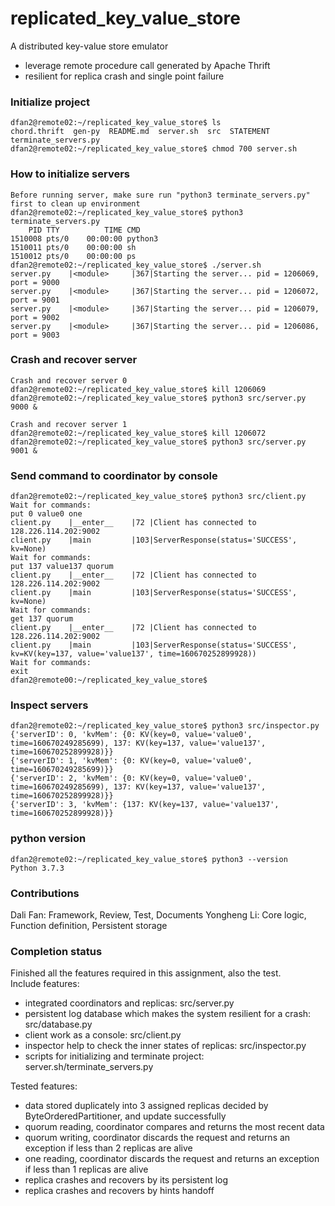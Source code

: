 # replicated_key_value_store
A distributed key-value store emulator
- leverage remote procedure call generated by Apache Thrift
- resilient for replica crash and single point failure

### Initialize project
```text
dfan2@remote02:~/replicated_key_value_store$ ls
chord.thrift  gen-py  README.md  server.sh  src  STATEMENT  terminate_servers.py
dfan2@remote02:~/replicated_key_value_store$ chmod 700 server.sh
```

### How to initialize servers
```text
Before running server, make sure run "python3 terminate_servers.py" first to clean up environment
dfan2@remote02:~/replicated_key_value_store$ python3 terminate_servers.py
    PID TTY          TIME CMD
1510008 pts/0    00:00:00 python3
1510011 pts/0    00:00:00 sh
1510012 pts/0    00:00:00 ps
dfan2@remote02:~/replicated_key_value_store$ ./server.sh
server.py    |<module>     |367|Starting the server... pid = 1206069, port = 9000
server.py    |<module>     |367|Starting the server... pid = 1206072, port = 9001
server.py    |<module>     |367|Starting the server... pid = 1206079, port = 9002
server.py    |<module>     |367|Starting the server... pid = 1206086, port = 9003
```

### Crash and recover server
```text
Crash and recover server 0
dfan2@remote02:~/replicated_key_value_store$ kill 1206069
dfan2@remote02:~/replicated_key_value_store$ python3 src/server.py 9000 &

Crash and recover server 1
dfan2@remote02:~/replicated_key_value_store$ kill 1206072
dfan2@remote02:~/replicated_key_value_store$ python3 src/server.py 9001 &
```

### Send command to coordinator by console
```text
dfan2@remote02:~/replicated_key_value_store$ python3 src/client.py
Wait for commands:
put 0 value0 one
client.py    |__enter__    |72 |Client has connected to 128.226.114.202:9002
client.py    |main         |103|ServerResponse(status='SUCCESS', kv=None)
Wait for commands:
put 137 value137 quorum
client.py    |__enter__    |72 |Client has connected to 128.226.114.202:9002
client.py    |main         |103|ServerResponse(status='SUCCESS', kv=None)
Wait for commands:
get 137 quorum
client.py    |__enter__    |72 |Client has connected to 128.226.114.202:9002
client.py    |main         |103|ServerResponse(status='SUCCESS', kv=KV(key=137, value='value137', time=160670252899928))
Wait for commands:
exit
dfan2@remote00:~/replicated_key_value_store$
```


### Inspect servers
```text
dfan2@remote02:~/replicated_key_value_store$ python3 src/inspector.py
{'serverID': 0, 'kvMem': {0: KV(key=0, value='value0', time=160670249285699), 137: KV(key=137, value='value137', time=160670252899928)}}
{'serverID': 1, 'kvMem': {0: KV(key=0, value='value0', time=160670249285699)}}
{'serverID': 2, 'kvMem': {0: KV(key=0, value='value0', time=160670249285699), 137: KV(key=137, value='value137', time=160670252899928)}}
{'serverID': 3, 'kvMem': {137: KV(key=137, value='value137', time=160670252899928)}}
```

### python version
```text
dfan2@remote02:~/replicated_key_value_store$ python3 --version
Python 3.7.3
```


### Contributions
Dali Fan: Framework, Review, Test, Documents
Yongheng Li: Core logic, Function definition, Persistent storage


### Completion status
Finished all the features required in this assignment, also the test.  
Include features:
 - integrated coordinators and replicas: src/server.py
 - persistent log database which makes the system resilient for a crash: src/database.py
 - client work as a console: src/client.py
 - inspector help to check the inner states of replicas: src/inspector.py
 - scripts for initializing and terminate project: server.sh/terminate_servers.py

Tested features:  
 - data stored duplicately into 3 assigned replicas decided by ByteOrderedPartitioner, and update successfully
 - quorum reading, coordinator compares and returns the most recent data
 - quorum writing, coordinator discards the request and returns an exception if less than 2 replicas are alive
 - one reading, coordinator discards the request and returns an exception if less than 1 replicas are alive
 - replica crashes and recovers by its persistent log
 - replica crashes and recovers by hints handoff
 